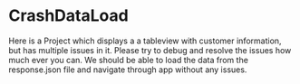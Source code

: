 # CrashDataLoad


Here is a Project which displays a a tableview with customer information, but has multiple issues in it. Please try to debug and resolve the issues how much ever you can. We should be able to load the data from the response.json file and navigate through app without any issues. 
